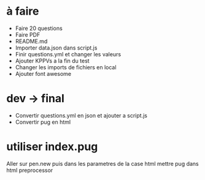 # à faire
- Faire 20 questions
- Faire PDF
- README.md
- Importer data.json dans script.js
- Finir questions.yml et changer les valeurs
- Ajouter KPPVs a la fin du test
- Changer les imports de fichiers en local
- Ajouter font awesome

# dev -> final
- Convertir questions.yml en json et ajouter a script.js
- Convertir pug en html

# utiliser index.pug
Aller sur pen.new puis dans les parametres de la case html mettre pug dans html preprocessor